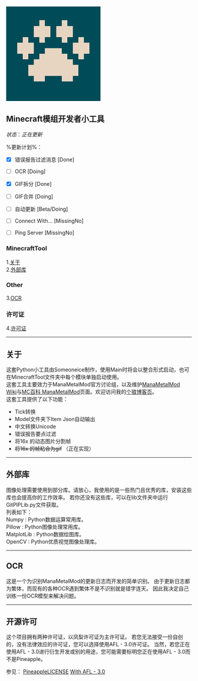 ![](icon.png) 

## **Minecraft模组开发者小工具**
$状态： 正在更新$

%更新计划%：
- [x] 错误报告过滤消息 [Done]
- [ ] OCR [Doing]
- [x] GIF拆分 [Done]
- [ ] GIF合并 [Doing]
- [ ] 自动更新 [Beta/Doing]
- [ ] Connect With... [MissingNo]
- [ ] Ping Server [MissingNo]


### MinecraftTool
1.[关于](#About)  
2.[外部库](#lib)  

### Other
3.[OCR](#ocr)

### 许可证
4.[许可证](#license)
***

## <span id="About">**关于**</span>
这套Python小工具由Someoneice制作，使用Main时将会以整合形式启动，也可在MinecraftTool文件夹中每个模块单独启动使用。  
这套工具主要效力于ManaMetalMod官方讨论组，以及维护[ManaMetalMod Wiki](https://mana-metal-mod.fandom.com/zh)与[MC百科 ManaMetalMod](https://mcmod.cn/class/1111)页面。欢迎访问我的[个狼博客页](https://ut.snowlyicewolf.club)。  
这套工具提供了以下功能：

* Tick转换
* Model文件夹下Item Json自动输出
* 中文转换Unicode
* 错误报告要点过滤
* 将16x 的动态图片分割帧
* ~~将16x 的帧粘合为gif~~ （正在实现）

***
## <span id=lib>**外部库**</span>
图像处理需要使用到部分库。请放心，我使用的是一些热门且优秀的库，安装这些库也会提高你的工作效率。
若你还没有这些库，可以在lib文件夹中运行GitPIPLib.py文件获取。  
列表如下：  
Numpy : Python数据运算常用库。  
Pillow : Python图像处理常用库。  
MatplotLib : Python数据绘图库。  
OpenCV : Python优质视觉图像处理库。

***
## <span id=ocr>OCR</span>
这是一个为识别ManaMetalMod的更新日志而开发的简单识别。
由于更新日志都为繁体，而现有的各种OCR遇到繁体不是不识别就是错字连天。
因此我决定自己训练一份OCR模型来解决问题。



***
## <span id=license> **开源许可**</span>
这个项目拥有两种许可证，以凤梨许可证为主许可证。
若您无法接受一份自创的，没有法律效应的许可证，您可以选择使用AFL - 3.0许可证。
当然，若您正在使用AFL - 3.0进行衍生开发或别的用途，您可能需要标明您正在使用AFL - 3.0而不是Pineapple。

参见：
[PineappleLICENSE](license.md)
[With AFL - 3.0](LICENSE-AFL.txt)
